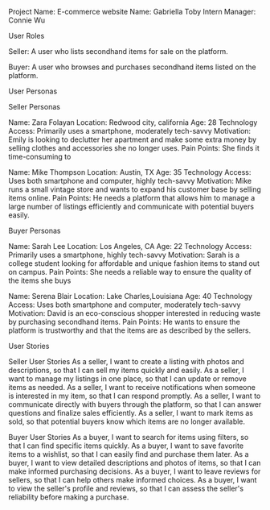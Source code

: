 Project Name: E-commerce website
Name: Gabriella Toby
Intern Manager: Connie Wu


User Roles

Seller: A user who lists secondhand items for sale on the platform.

Buyer: A user who browses and purchases secondhand items listed on the platform.

User Personas

Seller Personas

Name: Zara Folayan
Location: Redwood city, california
Age: 28
Technology Access: Primarily uses a smartphone, moderately tech-savvy
Motivation: Emily is looking to declutter her apartment and make some extra money by selling clothes and accessories she no longer uses.
Pain Points: She finds it time-consuming to 

Name: Mike Thompson
Location: Austin, TX
Age: 35
Technology Access: Uses both smartphone and computer, highly tech-savvy
Motivation: Mike runs a small vintage store and wants to expand his customer base by selling items online.
Pain Points: He needs a platform that allows him to manage a large number of listings efficiently and communicate with potential buyers easily.

Buyer Personas

Name: Sarah Lee
Location: Los Angeles, CA
Age: 22
Technology Access: Primarily uses a smartphone, highly tech-savvy
Motivation: Sarah is a college student looking for affordable and unique fashion items to stand out on campus.
Pain Points: She needs a reliable way to ensure the quality of the items she buys

Name: Serena Blair
Location: Lake Charles,Louisiana 
Age: 40
Technology Access: Uses both smartphone and computer, moderately tech-savvy
Motivation: David is an eco-conscious shopper interested in reducing waste by purchasing secondhand items.
Pain Points: He wants to ensure the platform is trustworthy and that the items are as described by the sellers.

User Stories

Seller User Stories
As a seller, I want to create a listing with photos and descriptions, so that I can sell my items quickly and easily.
As a seller, I want to manage my listings in one place, so that I can update or remove items as needed.
As a seller, I want to receive notifications when someone is interested in my item, so that I can respond promptly.
As a seller, I want to communicate directly with buyers through the platform, so that I can answer questions and finalize sales efficiently.
As a seller, I want to mark items as sold, so that potential buyers know which items are no longer available.

Buyer User Stories
As a buyer, I want to search for items using filters, so that I can find specific items quickly.
As a buyer, I want to save favorite items to a wishlist, so that I can easily find and purchase them later.
As a buyer, I want to view detailed descriptions and photos of items, so that I can make informed purchasing decisions.
As a buyer, I want to leave reviews for sellers, so that I can help others make informed choices.
As a buyer, I want to view the seller's profile and reviews, so that I can assess the seller's reliability before making a purchase.
